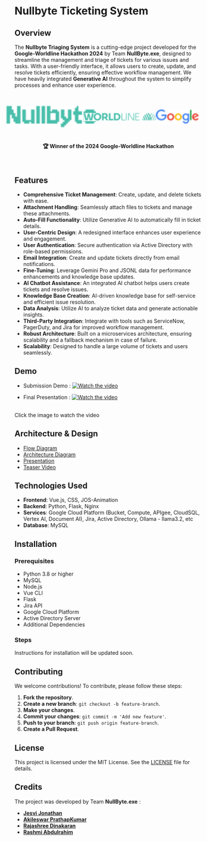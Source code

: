 # Nullbyte Ticketing System

## Overview

The **Nullbyte Triaging System** is a cutting-edge project developed for the **Google-Worldline Hackathon 2024** by Team **NullByte.exe**, designed to streamline the management and triage of tickets for various issues and tasks. With a user-friendly interface, it allows users to create, update, and resolve tickets efficiently, ensuring effective workflow management. We have heavily integrated **Generative AI** throughout the system to simplify processes and enhance user experience.

<br><br>

<div style="display: flex; justify-content: space-around; align-items: center;">
    <img src="https://raw.githubusercontent.com/jesvijonathan/Nullbyte-Ticketing-System/refs/heads/main/app/Frontend/src/assets/Nullbyte.svg" alt="Nullbyte Ticketing System" style="transform: scale(2);">
    <img src="https://raw.githubusercontent.com/jesvijonathan/Nullbyte-Ticketing-System/refs/heads/main/app/Frontend/src/assets/p2.png" alt="Nullbyte Ticketing System" style="transform: scale(2);">
    <img src="https://raw.githubusercontent.com/jesvijonathan/Nullbyte-Ticketing-System/refs/heads/main/app/Frontend/src/assets/p1.png" alt="Nullbyte Ticketing System" style="transform: scale(2);">
</div>
<br><br>
<h4 style="text-align: center;">🏆 Winner of the 2024 Google-Worldline Hackathon</h4>
<br>

## Features

- **Comprehensive Ticket Management**: Create, update, and delete tickets with ease.
- **Attachment Handling**: Seamlessly attach files to tickets and manage these attachments.
- **Auto-Fill Functionality**: Utilize Generative AI to automatically fill in ticket details.
- **User-Centric Design**: A redesigned interface enhances user experience and engagement.
- **User Authentication**: Secure authentication via Active Directory with role-based permissions.
- **Email Integration**: Create and update tickets directly from email notifications.
- **Fine-Tuning**: Leverage Gemini Pro and JSONL data for performance enhancements and knowledge base updates.
- **AI Chatbot Assistance**: An integrated AI chatbot helps users create tickets and resolve issues.
- **Knowledge Base Creation**: AI-driven knowledge base for self-service and efficient issue resolution.
- **Data Analysis**: Utilize AI to analyze ticket data and generate actionable insights.
- **Third-Party Integration**: Integrate with tools such as ServiceNow, PagerDuty, and Jira for improved workflow management.
- **Robust Architecture**: Built on a microservices architecture, ensuring scalability and a fallback mechanism in case of failure.
- **Scalability**: Designed to handle a large volume of tickets and users seamlessly.

## Demo

- Submission Demo :
  [![Watch the video](https://img.youtube.com/vi/uiy2hObxeEU/maxresdefault.jpg)](https://youtu.be/uiy2hObxeEU?si=Tp344f1z3ea86BmY)

- Final Presentation :
 [![Watch the video](https://img.youtube.com/vi/1Z6Z9Z6Z9Z6/maxresdefault.jpg)](https://youtu.be/1Z6Z9Z6Z9Z6?si=Tp344f1z3ea86BmY)

<br>
Click the image to watch the video

## Architecture & Design
- [Flow Diagram](https://www.figma.com/board/kDksgDB8nElkBwKOCiDiMD/Untitled?node-id=0-1&node-type=canvas&t=191KESl6oel4bE7a-0)
- [Architecture Diagram]()
- [Presentation]()
- [Teaser Video]()

## Technologies Used

- **Frontend**: Vue.js, CSS, JOS-Animation
- **Backend**: Python, Flask, Nginx 
- **Services**: Google Cloud Platform (Bucket, Compute, APIgee, CloudSQL, Vertex AI, Document AI), Jira, Active Directory, Ollama - llama3.2, etc
- **Database**: MySQL

## Installation

### Prerequisites

- Python 3.8 or higher
- MySQL
- Node.js
- Vue CLI
- Flask
- Jira API
- Google Cloud Platform
- Active Directory Server
- Additional Dependencies

### Steps

Instructions for installation will be updated soon.

## Contributing

We welcome contributions! To contribute, please follow these steps:

1. **Fork the repository**.
2. **Create a new branch**: `git checkout -b feature-branch`.
3. **Make your changes**.
4. **Commit your changes**: `git commit -m 'Add new feature'`.
5. **Push to your branch**: `git push origin feature-branch`.
6. **Create a Pull Request**.

## License

This project is licensed under the MIT License. See the [LICENSE](LICENSE) file for details.

## Credits

The project was developed by Team **NullByte.exe** :

- **[Jesvi Jonathan](https://www.linkedin.com/in/jesvijonathan/)**
- **[Akileswar PrathapKumar](https://www.linkedin.com/in/akileswar/)**
- **[Rajashree Dinakaran](https://www.linkedin.com/in/rajashree-g-d-5907821b1/)**
- **[Rashmi Abdulrahim](https://www.linkedin.com/in/rashmi2001/)**
